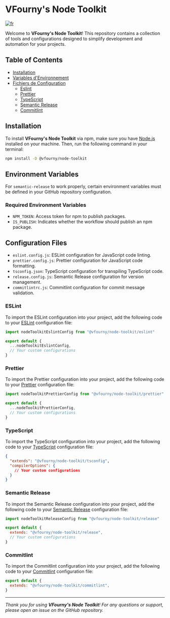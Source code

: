 # VFourny's Node Toolkit

[![fr](https://img.shields.io/badge/lang-fr-blue)](https://github.com/vfourny/node-toolkit/blob/main/docs/README.fr.md)

Welcome to **VFourny's Node Toolkit**! This repository contains a collection of tools and configurations designed to simplify development and automation for your projects.

## Table of Contents

- [Installation](#installation)
- [Variables d'Environnement](#variables-d'environnement)
- [Fichiers de Configuration](#fichiers-de-configuration)
  - [Eslint](#eslint)
  - [Prettier](#prettier)
  - [TypeScript](#typescript)
  - [Semantic Release](#semantic-release)
  - [Commitlint](#commitlint)

## Installation

To install **VFourny's Node Toolkit** via npm, make sure you have [Node.js](https://nodejs.org/) installed on your machine. Then, run the following command in your terminal:

```bash
npm install -D @vfourny/node-toolkit
```

## Environment Variables

For `semantic-release` to work properly, certain environment variables must be defined in your GitHub repository configuration.

### Required Environment Variables

- `NPM_TOKEN`: Access token for npm to publish packages.
- `IS_PUBLISH`: Indicates whether the workflow should publish an npm package.

## Configuration Files

- `eslint.config.js`: ESLint configuration for JavaScript code linting.
- `prettier.config.js`: Prettier configuration for JavaScript code formatting.
- `tsconfig.json`: TypeScript configuration for transpiling TypeScript code.
- `release.config.js`: Semantic Release configuration for version management.
- `commitlintrc.js`: Commitlint configuration for commit message validation.

### ESLint

To import the ESLint configuration into your project, add the following code to your [ESLint](https://eslint.org/docs/latest/use/configure/configuration-files#configuration-file) configuration file:

```javascript
import nodeToolkitEslintConfig from "@vfourny/node-toolkit/eslint"

export default {
  ...nodeToolkitEslintConfig,
  // Your custom configurations
}
```

### Prettier

To import the Prettier configuration into your project, add the following code to your [Prettier](https://prettier.io/docs/en/configuration.html) configuration file:

```javascript
import nodeToolkitPrettierConfig from "@vfourny/node-toolkit/prettier"

export default {
  ...nodeToolkitPrettierConfig,
  // Your custom configurations
}
```

### TypeScript

To import the TypeScript configuration into your project, add the following code to your [TypeScript](https://www.typescriptlang.org/tsconfig) configuration file:

```json
{
  "extends": "@vfourny/node-toolkit/tsconfig",
  "compilerOptions": {
    // Your custom configurations
  }
}
```

### Semantic Release

To import the Semantic Release configuration into your project, add the following code to your [Semantic Release](https://semantic-release.gitbook.io/semantic-release) configuration file:

```javascript
import nodeToolkitReleaseConfig from "@vfourny/node-toolkit/release"

export default {
  extends: "@vfourny/node-toolkit/release",
  // Your custom configurations
}
```

### Commitlint

To import the Commitlint configuration into your project, add the following code to your [Commitlint](https://commitlint.js.org/#/concepts-shareable-config) configuration file:

```javascript
export default {
  extends: "@vfourny/node-toolkit/commitlint",
}
```

---

_Thank you for using **VFourny's Node Toolkit**! For any questions or support, please open an issue on the GitHub repository._
